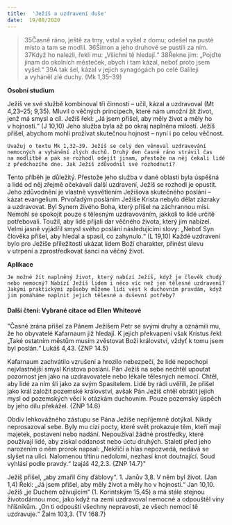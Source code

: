```yaml
---
title:  'Ježíš a uzdravení duše'
date:  19/08/2020
---
```


> <p></p>
> 35Časně ráno, ještě za tmy, vstal a vyšel z domu; odešel na pusté místo a tam se modlil. 36Šimon a jeho druhové se pustili za ním. 37Když ho nalezli, řekli mu: „Všichni tě hledají.“ 38Řekne jim: „Pojďte jinam do okolních městeček, abych i tam kázal, neboť proto jsem vyšel.“ 39A tak šel, kázal v jejich synagógách po celé Galileji a vyháněl zlé duchy. (Mk 1,35–39)

**Osobní studium**

Ježíš ve své službě kombinoval tři činnosti – učil, kázal a uzdravoval (Mt 4,23–25; 9,35). Mluvil o věčných principech, které nám umožní žít život, jenž má smysl a cíl. Ježíš řekl: „Já jsem přišel, aby měly život a měly ho v hojnosti.“ (J 10,10) Jeho služba byla až po okraj naplněna milostí. Ježíš přišel, abychom mohli prožívat skutečnou hojnost – nyní i po celou věčnost.

`Uvažuj o textu Mk 1,32–39. Ježíš se celý den věnoval uzdravování nemocných a vyhánění zlých duchů. Druhý den časně ráno strávil čas na modlitbě a pak se rozhodl odejít jinam, přestože na něj čekali lidé z předchozího dne. Jak Ježíš zdůvodnil své rozhodnutí?`

Tento příběh je důležitý. Přestože jeho služba v dané oblasti byla úspěšná a lidé od něj zřejmě očekávali další uzdravení, Ježíš se rozhodl je opustit. Jeho zdůvodnění je vlastně vysvětlením Ježíšova skutečného poslání – kázat evangelium. Prvořadým posláním Ježíše Krista nebylo dělat zázraky a uzdravovat. Byl Synem živého Boha, který přišel na záchrannou misi. Nemohl se spokojit pouze s tělesným uzdravováním, jakkoli to lidé určitě potřebovali. Toužil, aby lidé přijali dar věčného života, který jim nabízel. Velmi jasně vyjádřil smysl svého poslání následujícími slovy: „Neboť Syn člověka přišel, aby hledal a spasil, co zahynulo.“ (L 19,10) Každé uzdravení bylo pro Ježíše příležitostí ukázat lidem Boží charakter, přinést úlevu v utrpení a zprostředkovat šanci na věčný život.

**Aplikace**

`Je možné žít naplněný život, který nabízí Ježíš, když je člověk chudý nebo nemocný? Nabízí Ježíš lidem i něco víc než jen tělesné uzdravení? Jakými praktickými způsoby můžeme lidi vést k duchovním pravdám, když jim pomáháme naplnit jejich tělesné a duševní potřeby?`

#### Další čtení: Vybrané citace od Ellen Whiteové

"Časně zrána přišel za Pánem Ježíšem Petr se svými druhy a oznámili mu, že ho obyvatelé Kafarnaum již hledají. K jejich překvapení však Kristus řekl: „Také ostatním městům musím zvěstovat Boží království, vždyť k tomu jsem byl poslán.“ Lukáš 4,43. {ZNP 14.5}

Kafarnaum zachvátilo vzrušení a hrozilo nebezpečí, že lidé nepochopí nejvlastnější smysl Kristova poslání. Pán Ježíš na sebe nechtěl upoutat pozornost jen jako na uzdravovatele nebo lékaře tělesných nemocí. Chtěl, aby lidé za ním šli jako za svým Spasitelem. Lidé by rádi uvěřili, že přišel jako král založit pozemské království, avšak Pán Ježíš chtěl obrátit jejich mysl od pozemských věcí k otázkám duchovním. Pouze pozemský úspěch by jeho dílu překážel. {ZNP 14.6}

Obdiv lehkovážného zástupu se Pána Ježíše nepříjemně dotýkal. Nikdy neprosazoval sebe. Byly mu cizí pocty, které svět prokazuje těm, kteří mají majetek, postavení nebo nadání. Nepoužíval žádné prostředky, které používají lidé, aby získal oddanost nebo úctu druhých. Staletí před jeho narozením o něm prorok napsal: „Nekřičí a hlas nepozvedá, nedává se slyšet na ulici. Nalomenou třtinu nedolomí, nezhasí knot doutnající. Soud vyhlásí podle pravdy.“ Izajáš 42,2.3. {ZNP 14.7}"

Ježíš přišel, „aby zmařil činy ďáblovy“. 1. Janův 3,8. V něm byl život. (Jan 1,4) Řekl: „Já jsem přišel, aby měly život a měly ho v hojnosti.“ Jan 10,10. Ježíš „je Duchem oživujícím“ (1. Korintským 15,45) a má stále stejnou životodárnou moc, jako když na zemi uzdravoval nemocné a odpouštěl viny hříšníkům. „On ti odpouští všechny nepravosti, ze všech nemocí tě uzdravuje.“ Žalm 103,3. {TV 168.7}